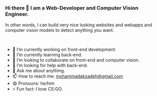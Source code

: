 ### Hi there 👋 I am a Web-Developer and Computer Vision Engineer.
In other words, I can build very nice looking websites and webapps and computer vision models to detect anything you want.

<br/>


- 🔭 I’m currently working on front-end development.
- 🌱 I’m currently learning back-end.
- 👯 I’m looking to collaborate on front-end and computer vision.
- 🤔 I’m looking for help with back-end.
- 💬 Ask me about anything.
- 📫 How to reach me: mohammadakzadeh@gmail.com
- 😄 Pronouns: he/him
- ⚡ Fun fact: I love CS:GO.
